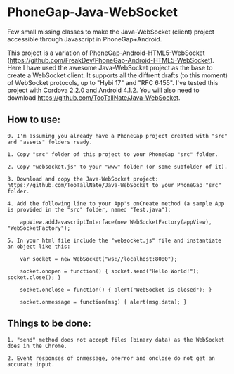PhoneGap-Java-WebSocket
=======================

Few small missing classes to make the Java-WebSocket (client) project accessible through Javascript in PhoneGap+Android.

This project is a variation of PhoneGap-Android-HTML5-WebSocket (https://github.com/FreakDev/PhoneGap-Android-HTML5-WebSocket).
Here I have used the awesome Java-WebSocket project as the base to create a WebSocket client. It supports all the diffrent drafts
(to this moment) of WebSocket protocols, up to "Hybi 17" and "RFC 6455". I've tested this project with Cordova 2.2.0 and Android 4.1.2.
You will also need to download https://github.com/TooTallNate/Java-WebSocket.

How to use:
-----------

	0. I'm assuming you already have a PhoneGap project created with "src" and "assets" folders ready.

	1. Copy "src" folder of this project to your PhoneGap "src" folder.

	2. Copy "websocket.js" to your "www" folder (or some subfolder of it).

	3. Download and copy the Java-WebSocket project: https://github.com/TooTallNate/Java-WebSocket to your PhoneGap "src" folder.

	4. Add the following line to your App's onCreate method (a sample App is provided in the "src" folder, named "Test.java"):

		appView.addJavascriptInterface(new WebSocketFactory(appView), "WebSocketFactory");

	5. In your html file include the "websocket.js" file and instantiate an object like this:

		var socket = new WebSocket("ws://localhost:8080");

		socket.onopen = function() { socket.send("Hello World!"); socket.close(); }

		socket.onclose = function() { alert("WebSocket is closed"); }

		socket.onmessage = function(msg) { alert(msg.data); }

Things to be done:
------------------

	1. "send" method does not accept files (binary data) as the WebSocket does in the Chrome.

	2. Event responses of onmessage, onerror and onclose do not get an accurate input.

